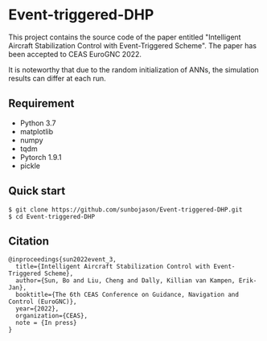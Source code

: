 # Event-triggered-DHP
This project contains the source code of the paper entitled "Intelligent Aircraft Stabilization Control with Event-Triggered Scheme". The paper has been accepted to CEAS EuroGNC 2022.

 It is noteworthy that due to the random initialization of ANNs, the simulation results can differ at each run.
## Requirement
* Python 3.7
* matplotlib
* numpy
* tqdm
* Pytorch 1.9.1
* pickle

## Quick start
    $ git clone https://github.com/sunbojason/Event-triggered-DHP.git
    $ cd Event-triggered-DHP
## Citation
    @inproceedings{sun2022event_3,
      title={Intelligent Aircraft Stabilization Control with Event-Triggered Scheme},
      author={Sun, Bo and Liu, Cheng and Dally, Killian van Kampen, Erik-Jan},
      booktitle={The 6th CEAS Conference on Guidance, Navigation and Control (EuroGNC)},
      year={2022},
      organization={CEAS},
      note = {In press}
    }
